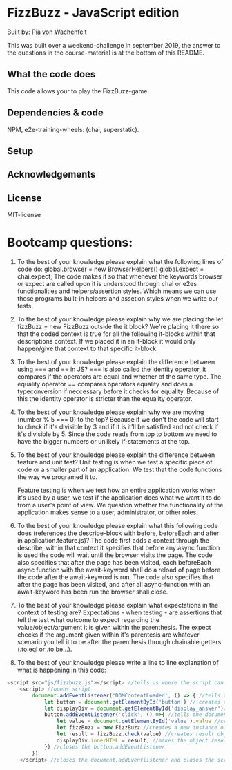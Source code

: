 # FizzBuzz - JavaScript edition
Built by: [Pia von Wachenfelt](https://github.com/piavW)

This was built over a weekend-challenge in september 2019, the answer to the questions in the course-material is at the bottom of this README. 

## What the code does
This code allows your to play the FizzBuzz-game.

## Dependencies & code
NPM, e2e-training-wheels: (chai, superstatic).
## Setup

## Acknowledgements

## License
MIT-license

# Bootcamp questions:
1. To the best of your knowledge please explain what the following lines of code do: 
global.browser = new BrowserHelpers()
global.expect = chai.expect;
    The code makes it so that whenever the keywords browser or expect are called upon it is understood through chai or e2es functionalities and helpers/assertion styles. Which means we can use those programs built-in helpers and assetion styles when we write our tests.
2. To the best of your knowledge please explain why we are placing the let fizzBuzz = new FizzBuzz outside the it block?
    We're placing it there so that the coded context is true for all the following it-blocks within that descriptions context.
    If we placed it in an it-block it would only happen/give that context to that specific it-block.

3. To the best of your knowledge please explain the difference between using === and == in JS?
    === is also called the identity operator, it  compares if the operators are equal and whether of the same type. The equality operator == compares operators equality and does a typeconversion if neccessary before it checks for equality. Because of this the identity operator is stricter than the equality operator. 

4. To the best of your knowledge please explain why we are moving (number % 5 === 0) to the top?
    Because if we don't the code will start to check if it's divisible by 3 and if it is it'll be satisfied and not check if it's divisible by 5. Since the code reads from top to bottom we need to have the bigger numbers or unlikely if-statements at the top. 

5. To the best of your knowledge please explain the difference between feature and unit test?
    Unit testing is when we test a specific piece of code or a smaller part of an application. We test that the code functions the way we programed it to. 
    
    Feature testing is when we test how an entire application works when it's used by a user, we test if the application does what we want it to do from a user's point of view. We question whether the functionality of the application makes sense to a user, administrator, or other roles.

6. To the best of your knowledge please explain what this following code does (references the describe-block with before, beforeEach and after in application.feature.js)?
    The code first adds a context through the describe, within that context it specifies that before any async function is used the code will wait until the browser visits the page. 
    The code also specifies that after the page has been visited, each beforeEach async function with the await-keyword shall do a reload of page before the code after the await-keyword is run. 
    The code also specifies that after the page has been visited, and after all async-function with an await-keyword has been run the browser shall close. 

7. To the best of your knowledge please explain what expectations in the context of testing are?
    Expectations - when testing - are assertions that tell the test what outcome to expect regarding the value/object/argument it is given within the parenthesis. The expect checks if the argument given within it's parentesis are whatever scenario you tell it to be after the parenthesis through chainable getters (.to.eql or .to be...). 

8. To the best of your knowledge please write a line to line explanation of what is happening in this code:
```js
<script src="js/fizzbuzz.js"></script> //tells us where the script can find the document we're refering to below.
    <script> //opens script
        document.addEventListener('DOMContentLoaded', () => { //tells the document to run the code-block after the DOMContent is fully loaded
            let button = document.getElementById('button') // creates the HTMLelement button and links it with the html-button-element written in the html
            let displayDiv = document.getElementById('display_answer')//creates the HTMLelement displayDiv and links it with the display_answer-element in the html
            button.addEventListener('click', () =>{ //tells the document to run the following code-block after the event click has occured
                let value = document.getElementById('value').value //creates the value and sets it to be the value of the element with the id value
                let fizzBuzz = new FizzBuzz //creates a new instance of the FizzBuzz function, the new instance is named fizzBuzz
                let result = fizzBuzz.check(value) //creates result object which is set as the value given when the fizzBuzz instance uses the method check with the inputted value
                displayDiv.innerHTML = result; //makes the object result show in the displayDiv-element
            }) //closes the button.addEventListener
        }) 
    </script> //closes the document.addEventlistener and closes the script-tag.
```
